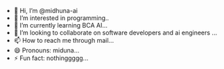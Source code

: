- 👋 Hi, I’m @midhuna-ai
- 👀 I’m interested in programming..
- 🌱 I’m currently learning BCA AI...
- 💞️ I’m looking to collaborate on software developers and ai engineers ...
- 📫 How to reach me through mail...
- 😄 Pronouns: miduna...
- ⚡ Fun fact: nothinggggg...

<!---
midhuna-ai/midhuna-ai is a ✨ special ✨ repository because its `README.md` (this file) appears on your GitHub profile.
You can click the Preview link to take a look at your changes.
--->
